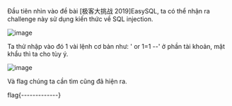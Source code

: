 Đầu tiên nhìn vào đề bài [极客大挑战 2019]EasySQL, ta có thể nhận ra challenge này sử dụng kiến thức về SQL injection.  

![image](https://user-images.githubusercontent.com/125866921/224552740-5e26b739-17b2-456e-b9bf-cf4096b0ea56.png)

Ta thử nhập vào đó 1 vài lệnh cơ bản như: ' or 1=1 --' ở phần tài khoản, mật khẩu thì ta cho tùy ý.  

![image](https://user-images.githubusercontent.com/125866921/224552826-78f18a54-792a-493a-b7fe-ac8aa6a63149.png)

Và flag chúng ta cần tìm cũng đã hiện ra.  

flag{-------------}
